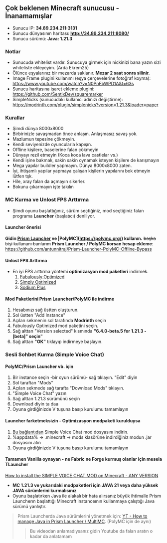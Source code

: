 ## Çok beklenen Minecraft sunucusu - **İnanamamışlar**
- Sunucu IP: **34.89.234.211:3131**
- Sunucu dünyasının haritası: **http://34.89.234.211:8080/**
- Sunucu sürümü: **Java: 1.21.3**

  
### Notlar
- Sunucuda whitelist vardır. Sunucuya girmek için nickinizi bana yazın sizi whiteliste ekleyeyim. (Arda Ekrem25)
- Ölünce eşyalarınız bir mezarda saklanır. **Mezar 2 saat sonra silinir.**
- Image Frame plugini kullanımı (eşya çerçevelerine fotoğraf koyma): https://www.youtube.com/watch?v=N0PnFbWPD1A&t=63s
- Sunucu haritasına işaret ekleme plugini: https://github.com/SentixDev/squaremarker
- SimpleNicks (sunucudaki kullanıcı adınızı değiştirme): https://modrinth.com/plugin/simplenicks?version=1.21.3&loader=paper

### Kurallar 
- Şimdi dünya 8000x8000
- Birbirinizle savaşmadan önce anlaşın. Anlaşmasız savaş yok.
- Mazlumun tepesine çökmeyin.
- Kendi seviyenizde oyuncularla kapışın. 
- Offline kişilere, baselerine falan çökmeyin
- Dünyayı rezil etmeyin (Koca koca lava castlelar vs.)
- Kendi işine bakmak, sakin sakin oynamak isteyen kişilere de karışmayın
- Mega yapılar buildler yapmayın. Dünya 8000x8000 zaten.
- İyi, ihtişamlı yapılar yapmaya çalışan kişilerin yapılarını bok etmeyin lütfen tşk.
- Hile, xray falan da açmayın sikerler. 
- Bokunu çıkarmayın işte takılın

### MC Kurma ve Unlost FPS Arttırma

- Şimdi oyunu başlattığınız, sürüm seçtiğiniz, mod seçtiğiniz falan programa **Launcher** (başlatıcı) deniliyor.

#### Launcher önerisi 

**Gidin [Prism Launcher](prismlauncher.org) ve |PolyMC](https://polymc.org/) kullanın.** ~~başka bişi kullananı banlarım~~
**Prism Launcher / PolyMC korsan hesap ekleme**: https://github.com/antunnitraj/Prism-Launcher-PolyMC-Offline-Bypass

#### Unlost FPS Arttırma 

- En iyi FPS arttırma yöntemi **optimizasyon mod paketleri** indirmek. 
    1. [Fabulously Optimized](https://modrinth.com/modpack/fabulously-optimized)
    2. [Simply Optimized](https://modrinth.com/modpack/sop)
    3. [Sodium Plus](https://modrinth.com/modpack/sodiumplus)

#### Mod Paketlerini Prism Launcher/PolyMC ile indirme
1. Hesabınızı sağ üstten oluşturun.
2. Sol üstten "Add Instance"
3. Açılan sekmenin sol tarafında **Modrinth** seçin
4. Fabulously Optimized mod paketini seçin.
5. Sağ alttan "Version selected" kısmında **"6.4.0-beta.5 for 1.21.3 - [beta]" seçin"** 
6. Sağ alttan **"OK"** tıklayıp indirmeye başlayın.


### Sesli Sohbet Kurma (Simple Voice Chat)
#### PolyMC/Prism Launcher vb. için
1. Bir instance seçin -bir oyun sürümü- sağ tıklayın. "Edit" diyin
2. Sol taraftan "Mods"
3. Açılan sekmede sağ tarafta "Download Mods" tıklayın.
4. "Simple Voice Chat" yazın
5. Sağ alttan 1.21.3 sürümünü seçin
6. Download diyin ta daa
7. Oyuna girdiğinizde V tuşuna basıp kurulumu tamamlayın

#### Launcher farketmeksizin - Optimizasyon modpaketi kurulduysa
1. [Bu bağlantıdan](https://cdn.modrinth.com/data/9eGKb6K1/versions/yTKiwird/voicechat-fabric-1.21.3-2.5.30.jar) Simple Voice Chat mod dosyasını indirin. 
2. %appdata% -> .minecraft -> mods klasörüne indirdiğiniz modun .jar dosyasını atın
3. Oyuna girdiğinizde V tuşuna basıp kurulumu tamamlayın

#### Tamamen Vanilla oynayan - ne Fabric ne Forge kurmuş olanlar için mesela TLauncher
[How to install the SIMPLE VOICE CHAT MOD on Minecraft - ANY VERSION](https://www.youtube.com/watch?v=3BWzFnXLTNE)

- **MC 1.21.3 ve yukarıdaki modpaketleri için JAVA 21 veya daha yüksek JAVA sürümlerini kurmalısınız**
- Oyunu başlatırken Java ile alakalı bir hata alırsanız büyük ihtimalle Prism Launcherın başlattığı Minecraft instanceının kullanmaya çalıştığı Java sürümü yanlıştır.
> Prism Launcherda Java sürümlerini yönetmek için: [YT -  How to manage Java in Prism Launcher / MultiMC](https://www.youtube.com/watch?v=JP1gQ-rnixM). (PolyMC için de aynı)
>> Bu videodan anlamadıysanız gidin Youtube da falan aratın o kadar da anlatamam



